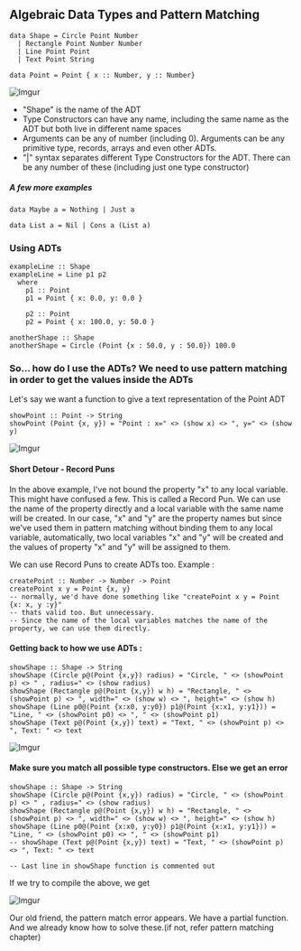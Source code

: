 ## Algebraic Data Types and Pattern Matching

```
data Shape = Circle Point Number
  | Rectangle Point Number Number
  | Line Point Point
  | Text Point String

data Point = Point { x :: Number, y :: Number}
```
![Imgur](https://i.imgur.com/RcPSQTn.jpg)

* "Shape" is the name of the ADT
* Type Constructors can have any name, including the same name as the ADT but both live in different name spaces
* Arguments can be any of number (including 0). Arguments can be any primitive type, records, arrays and even other ADTs.
* "|" syntax separates different Type Constructors for the ADT. There can be any number of these (including just one type constructor)

##### A few more examples
```
data Maybe a = Nothing | Just a

data List a = Nil | Cons a (List a)
```

### Using ADTs

```
exampleLine :: Shape
exampleLine = Line p1 p2
  where
    p1 :: Point
    p1 = Point { x: 0.0, y: 0.0 }

    p2 :: Point
    p2 = Point { x: 100.0, y: 50.0 }

anotherShape :: Shape
anotherShape = Circle (Point {x : 50.0, y : 50.0}) 100.0
```


### So... how do I use the ADTs? We need to use pattern matching in order to get the values inside the ADTs

Let's say we want a function to give a text representation of the Point ADT
```
showPoint :: Point -> String
showPoint (Point {x, y}) = "Point : x=" <> (show x) <> ", y=" <> (show y)
```

![Imgur](https://i.imgur.com/xPOoTfJ.jpg)

#### Short Detour - Record Puns

In the above example, I've not bound the property "x" to any local variable. This might have confused a few. This is called a Record Pun. We can use the name of the property directly and a local variable with the same name will be created. In our case, "x" and "y" are the property names but since we've used them in pattern matching without binding them to any local variable, automatically, two local variables "x" and "y" will be created and the values of property "x" and "y" will be assigned to them.

We can use Record Puns to create ADTs too. Example :

```
createPoint :: Number -> Number -> Point
createPoint x y = Point {x, y}
-- normally, we'd have done something like "createPoint x y = Point {x: x, y :y}"
-- thats valid too. But unnecessary.
-- Since the name of the local variables matches the name of the property, we can use them directly.
```

#### Getting back to how we use ADTs :

```
showShape :: Shape -> String
showShape (Circle p@(Point {x,y}) radius) = "Circle, " <> (showPoint p) <> " , radius=" <> (show radius)
showShape (Rectangle p@(Point {x,y}) w h) = "Rectangle, " <> (showPoint p) <> ", width=" <> (show w) <> ", height=" <> (show h)
showShape (Line p0@(Point {x:x0, y:y0}) p1@(Point {x:x1, y:y1})) = "Line, " <> (showPoint p0) <> ", " <> (showPoint p1)
showShape (Text p@(Point {x,y}) text) = "Text, " <> (showPoint p) <> ", Text: " <> text
```

![Imgur](https://i.imgur.com/tRVlzWk.jpg)

#### Make sure you match all possible type constructors. Else we get an error

```
showShape :: Shape -> String
showShape (Circle p@(Point {x,y}) radius) = "Circle, " <> (showPoint p) <> " , radius=" <> (show radius)
showShape (Rectangle p@(Point {x,y}) w h) = "Rectangle, " <> (showPoint p) <> ", width=" <> (show w) <> ", height=" <> (show h)
showShape (Line p0@(Point {x:x0, y:y0}) p1@(Point {x:x1, y:y1})) = "Line, " <> (showPoint p0) <> ", " <> (showPoint p1)
-- showShape (Text p@(Point {x,y}) text) = "Text, " <> (showPoint p) <> ", Text: " <> text

-- Last line in showShape function is commented out
```

If we try to compile the above, we get

![Imgur](https://i.imgur.com/yzywEzF.png)

Our old friend, the pattern match error appears. We have a partial function. And we already know how to solve these.(if not, refer pattern matching chapter)
